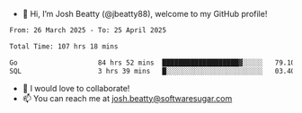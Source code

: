 - 👋 Hi, I’m Josh Beatty (@jbeatty88), welcome to my GitHub profile!

<!--START_SECTION:waka-->

```txt
From: 26 March 2025 - To: 25 April 2025

Total Time: 107 hrs 18 mins

Go                    84 hrs 52 mins  ███████████████████▓░░░░░   79.10 %
SQL                   3 hrs 39 mins   █░░░░░░░░░░░░░░░░░░░░░░░░   03.40 %
```

<!--END_SECTION:waka-->

- 💞️ I would love to collaborate!
- 📫 You can reach me at josh.beatty@softwaresugar.com

<!---
jbeatty88/jbeatty88 is a ✨ special ✨ repository because its `README.md` (this file) appears on your GitHub profile.
You can click the Preview link to take a look at your changes.
--->
